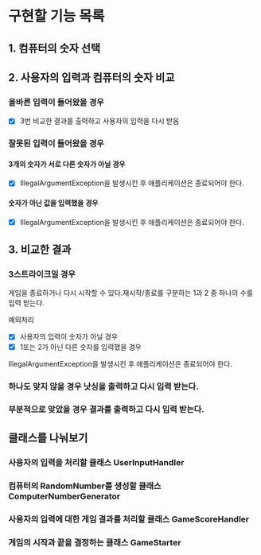 # 구현할 기능 목록
## 1. 컴퓨터의 숫자 선택
## 2. 사용자의 입력과 컴퓨터의 숫자 비교
### 올바른 입력이 들어왔을 경우
- [x] 3번 비교한 결과를 출력하고 사용자의 입력을 다시 받음
### 잘못된 입력이 들어왔을 경우
#### 3개의 숫자가 서로 다른 숫자가 아닐 경우
- [x] IllegalArgumentException을 발생시킨 후 애플리케이션은 종료되어야 한다.
#### 숫자가 아닌 값을 입력했을 경우
- [x] IllegalArgumentException을 발생시킨 후 애플리케이션은 종료되어야 한다.
## 3. 비교한 결과
### 3스트라이크일 경우
게임을 종료하거나 다시 시작할 수 있다.재시작/종료를 구분하는 1과 2 중 하나의 수를 입력 받는다.

예외처리

- [x] 사용자의 입력이 숫자가 아닐 경우
- [x] 1또는 2가 아닌 다른 숫자를 입력했을 경우 

IllegalArgumentException을 발생시킨 후 애플리케이션은 종료되어야 한다.
### 하나도 맞지 않을 경우 낫싱을 출력하고 다시 입력 받는다.
### 부분적으로 맞았을 경우 결과를 출력하고 다시 입력 받는다.

## 클래스를 나눠보기
### 사용자의 입력을 처리할 클래스 UserInputHandler
### 컴퓨터의 RandomNumber를 생성할 클래스 ComputerNumberGenerator
### 사용자의 입력에 대한 게임 결과를 처리할 클래스 GameScoreHandler
### 게임의 시작과 끝을 결정하는 클래스 GameStarter